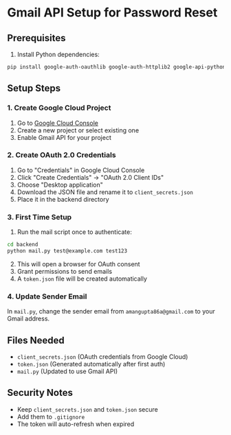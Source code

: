 # Gmail API Setup for Password Reset

## Prerequisites
1. Install Python dependencies:
```bash
pip install google-auth-oauthlib google-auth-httplib2 google-api-python-client
```

## Setup Steps

### 1. Create Google Cloud Project
1. Go to [Google Cloud Console](https://console.cloud.google.com/)
2. Create a new project or select existing one
3. Enable Gmail API for your project

### 2. Create OAuth 2.0 Credentials
1. Go to "Credentials" in Google Cloud Console
2. Click "Create Credentials" → "OAuth 2.0 Client IDs"
3. Choose "Desktop application"
4. Download the JSON file and rename it to `client_secrets.json`
5. Place it in the backend directory

### 3. First Time Setup
1. Run the mail script once to authenticate:
```bash
cd backend
python mail.py test@example.com test123
```
2. This will open a browser for OAuth consent
3. Grant permissions to send emails
4. A `token.json` file will be created automatically

### 4. Update Sender Email
In `mail.py`, change the sender email from `amangupta86a@gmail.com` to your Gmail address.

## Files Needed
- `client_secrets.json` (OAuth credentials from Google Cloud)
- `token.json` (Generated automatically after first auth)
- `mail.py` (Updated to use Gmail API)

## Security Notes
- Keep `client_secrets.json` and `token.json` secure
- Add them to `.gitignore`
- The token will auto-refresh when expired